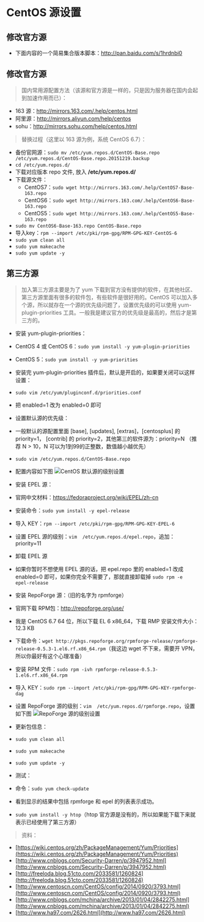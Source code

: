 # CentOS 源设置

<h2 id="ubuntu">修改官方源</h2>

- 下面内容的一个简易集合版本脚本：<http://pan.baidu.com/s/1hrdnbi0>

<h2 id="ubuntu22">修改官方源</h2>

> 国内常用源配置方法（该源和官方源是一样的，只是因为服务器在国内会起到加速作用而已）：

- 163 源：<http://mirrors.163.com/.help/centos.html> 
- 阿里源：<http://mirrors.aliyun.com/help/centos>
- sohu：<http://mirrors.sohu.com/help/centos.html>

> 替换过程（这里以 163 源为例，系统 CentOS 6.7）：

- 备份官网源：`sudo mv /etc/yum.repos.d/CentOS-Base.repo /etc/yum.repos.d/CentOS-Base.repo.20151219.backup`
- `cd /etc/yum.repos.d/`
- 下载对应版本 repo 文件, 放入 **/etc/yum.repos.d/**
 - 下载源文件：
    - CentOS7：`sudo wget http://mirrors.163.com/.help/CentOS7-Base-163.repo`
    - CentOS6：`sudo wget http://mirrors.163.com/.help/CentOS6-Base-163.repo`
    - CentOS5：`sudo wget http://mirrors.163.com/.help/CentOS5-Base-163.repo`
 - `sudo mv CentOS6-Base-163.repo CentOS-Base.repo`
 - 导入key：`rpm --import /etc/pki/rpm-gpg/RPM-GPG-KEY-CentOS-6`
 - `sudo yum clean all`
 - `sudo yum makecache`
 - `sudo yum update -y`

<h2 id="ubuntu33">第三方源</h2>

> 加入第三方源主要是为了 yum 下载到官方没有提供的软件，在其他社区、第三方源里面有很多的软件包，有些软件是很好用的。CentOS 可以加入多个源，所以就存在一个源的优先级问题了，设置优先级的可以使用 yum-plugin-priorities 工具。一般我是建议官方的优先级是最高的，然后才是第三方的。

- 安装 yum-plugin-priorities：
 - CentOS 4 或 CentOS 6：`sudo yum install -y yum-plugin-priorities`
 - CentOS 5：`sudo yum install -y yum-priorities`
- 安装完 yum-plugin-priorities 插件后，默认是开启的，如果要关闭可以这样设置：
 - `sudo vim /etc/yum/pluginconf.d/priorities.conf`
 - 把 enabled=1 改为 enabled=0 即可
 - 设置默认源的优先级：
 - 一般默认的源配置里面 [base], [updates], [extras]，[centosplus] 的 priority=1， [contrib] 的 priority=2，其他第三的软件源为：priority=N （推荐 N > 10，N 可以为1到99的正整数，数值越小越优先）
 - `sudo vim /etc/yum.repos.d/CentOS-Base.repo`
 - 配置内容如下图
 ![CentOS 默认源的级别设置](../images/CentOS-Extra-Packages-a-1.jpg)
 
- 安装 EPEL 源：
 - 官网中文材料：<https://fedoraproject.org/wiki/EPEL/zh-cn>
 - 安装命令：`sudo yum install -y epel-release`
 - 导入 KEY：`rpm --import /etc/pki/rpm-gpg/RPM-GPG-KEY-EPEL-6`
 - 设置 EPEL 源的级别：`vim  /etc/yum.repos.d/epel.repo`，追加：priority=11
- 卸载 EPEL 源
 - 如果你暂时不想使用 EPEL 源的话，把 epel.repo 里的 enabled=1 改成 enabled=0 即可，如果你完全不需要了，那就直接卸载掉 `sudo rpm -e epel-release`
 
- 安装 RepoForge 源：（旧的名字为 rpmforge）
 - 官网下载 RPM包：<http://repoforge.org/use/>
 - 我是 CentOS 6.7 64 位，所以下载 EL 6 x86_64，下载 RMP 安装文件大小：12.3 KB
 - 下载命令：`wget http://pkgs.repoforge.org/rpmforge-release/rpmforge-release-0.5.3-1.el6.rf.x86_64.rpm`（我这边 wget 不下来，需要开 VPN，所以你最好有这个心理准备）
 - 安装 RPM 文件：`sudo rpm -ivh rpmforge-release-0.5.3-1.el6.rf.x86_64.rpm`
 - 导入 KEY：`sudo rpm --import /etc/pki/rpm-gpg/RPM-GPG-KEY-rpmforge-dag`
 - 设置 RepoForge 源的级别：`vim  /etc/yum.repos.d/rpmforge.repo`，设置如下图
 ![RepoForge 源的级别设置](../images/CentOS-Extra-Packages-a-2.jpg)
 
- 更新包信息：
 - `sudo yum clean all`
 - `sudo yum makecache`
 - `sudo yum update -y`
 
- 测试：
 - 命令：`sudo yum check-update`
 - 看到显示的结果中包括 rpmforge 和 epel 的列表表示成功。
 - `sudo yum install -y htop`（htop 官方源是没有的，所以如果能下载下来就表示已经使用了第三方源）


> 资料：

- [https://wiki.centos.org/zh/PackageManagement/Yum/Priorities](https://wiki.centos.org/zh/PackageManagement/Yum/Priorities)
- [http://www.cnblogs.com/Security-Darren/p/3947952.html](http://www.cnblogs.com/Security-Darren/p/3947952.html)
- [http://freeloda.blog.51cto.com/2033581/1260824](http://freeloda.blog.51cto.com/2033581/1260824)
- [http://www.centoscn.com/CentOS/config/2014/0920/3793.html](http://www.centoscn.com/CentOS/config/2014/0920/3793.html)  
- [http://www.cnblogs.com/mchina/archive/2013/01/04/2842275.html](http://www.cnblogs.com/mchina/archive/2013/01/04/2842275.html)
- [http://www.ha97.com/2626.html](http://www.ha97.com/2626.html)
